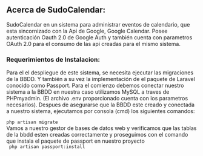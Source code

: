 

## Acerca de SudoCalendar:

<p>SudoCalendar en un sistema para administrar eventos de calendario, que esta sincornizado con la Api de Google, Google Calendar. 
Posee autenticación Oauth 2.0 de Google Auth y también cuenta con parametros OAuth 2.0 para el consumo de las api creadas para el mismo sistema.  </p>



### Requerimientos de Instalacion: 
 
 <p>Para el el despliegue de este sistema, se necesita ejecutar las migraciones de la BBDD. Y también a su vez la implementación de el paquete de Laravel conocido como Passport. 
 Para el comienzo debemos conectar nuestro sistema a la BBDD en nuestra caso utilizamos MySQL a traves de PHPmyadmin. (El archivo .env proporcionado cuenta con los parametros necesarios).
 Despues de asegurarse que la BBDD este creado y conectada a nuestro sistema, ejecutamos por consola (cmd) los siguientes comandos: </p>

 ` php artisan migrate ` 
 <br>
 Vamos a nuestro gestor de bases de datos web y verificamos que las tablas de la bbdd esten creadas correctamente y proseguimos con el comando que instala el paquete de passport en nuestro proyecto
 <br>
 ` php artisan passport:install` 



